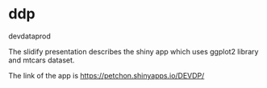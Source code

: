 # ddp
devdataprod

The slidify presentation describes the shiny app which uses  ggplot2 library and mtcars dataset.

The link of the app is https://petchon.shinyapps.io/DEVDP/
